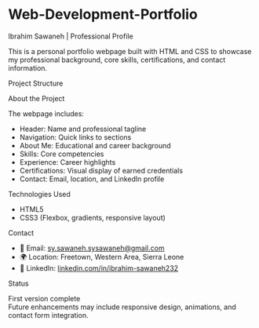# Web-Development-Portfolio

Ibrahim Sawaneh | Professional Profile

This is a personal portfolio webpage built with HTML and CSS to showcase my professional background, core skills, certifications, and contact information.

Project Structure


 About the Project

The webpage includes:
- Header: Name and professional tagline
- Navigation: Quick links to sections
- About Me: Educational and career background
- Skills: Core competencies
- Experience: Career highlights
- Certifications: Visual display of earned credentials
- Contact: Email, location, and LinkedIn profile

Technologies Used

- HTML5
- CSS3 (Flexbox, gradients, responsive layout)

Contact

- 📧 Email: [sy.sawaneh.sysawaneh@gmail.com](mailto:sy.sawaneh.sysawaneh@gmail.com)
- 🌍 Location: Freetown, Western Area, Sierra Leone
- 🔗 LinkedIn: [linkedin.com/in/ibrahim-sawaneh232](https://www.linkedin.com/in/ibrahim-sawaneh232)

Status

 First version complete  
 Future enhancements may include responsive design, animations, and contact form integration.


